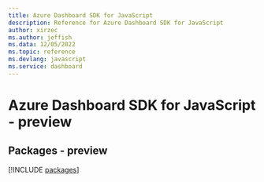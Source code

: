 ```yaml
---
title: Azure Dashboard SDK for JavaScript
description: Reference for Azure Dashboard SDK for JavaScript
author: xirzec
ms.author: jeffish
ms.data: 12/05/2022
ms.topic: reference
ms.devlang: javascript
ms.service: dashboard
---
```

# Azure Dashboard SDK for JavaScript - preview
## Packages - preview
[!INCLUDE [packages](dashboard-index.md)]